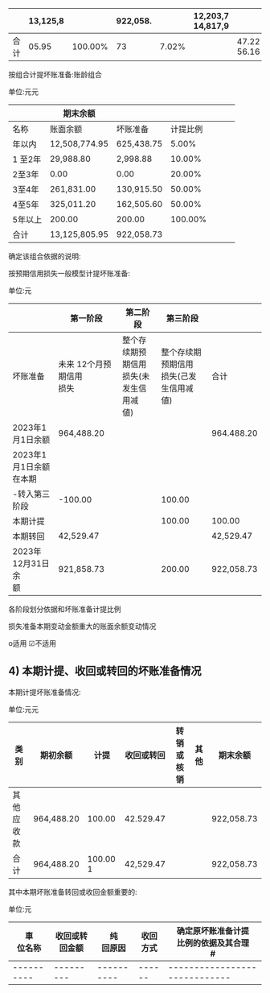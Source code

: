 |    | 13,125,8 |         | 922,058. |       | 12,203,7   14,817,9 |                 |         | 964,488. |       | 13,853,4 |
|----|----------|---------|----------|-------|---------------------|-----------------|---------|----------|-------|----------|
| 合计 | 05.95    | 100.00% | 73       | 7.02% |                     | 47.22     56.16 | 100.00% | 20       | 6.51% | 67.96    |

按组合计提坏账准备:账龄组合

单位:元元

|       | 期末余额          |            |         |  |  |  |
|-------|---------------|------------|---------|--|--|--|
| 名称    | 账面余额          | 坏账准备       | 计提比例    |  |  |  |
| 年以内   | 12,508,774.95 | 625,438.75 | 5.00%   |  |  |  |
| 1 至2年 | 29,988.80     | 2,998.88   | 10.00%  |  |  |  |
| 2至3年  | 0.00          | 0.00       | 20.00%  |  |  |  |
| 3至4年  | 261,831.00    | 130,915.50 | 50.00%  |  |  |  |
| 4至5年  | 325,011.20    | 162,505.60 | 50.00%  |  |  |  |
| 5年以上  | 200.00        | 200.00     | 100.00% |  |  |  |
| 合计    | 13,125,805.95 | 922,058.73 |         |  |  |  |

确定该组合依据的说明:

按预期信用损失一般模型计提坏账准备:

单位:元

|                    | 第一阶段              | 第二阶段                         | 第三阶段                         |            |
|--------------------|-------------------|------------------------------|------------------------------|------------|
| 坏账准备               | 未来 12个月预期信用<br>损失 | 整个存续期预期信用<br>损失(未发生信用减<br>値) | 整个存续期预期信用<br>损失(己发生信用减<br>値) | 合计         |
| 2023年1月1日余额        | 964,488.20        |                              |                              | 964.488.20 |
| 2023年1月1日余额<br>在本期 |                   |                              |                              |            |
| -转入第三阶段            | -100.00           |                              | 100.00                       |            |
| 本期计提               |                   |                              | 100.00                       | 100.00     |
| 本期转回               | 42,529.47         |                              |                              | 42,529.47  |
| 2023年12月31日余<br>额  | 921,858.73        |                              | 200.00                       | 922,058.73 |

各阶段划分依据和坏账准备计提比例

损失准备本期变动金额重大的账面余额变动情况

o适用 ☑不适用

## 4) 本期计提、收回或转回的坏账准备情况

本期计提坏账准备情况:

单位:元元

| 类别    | 期初余额       | 计提       | 收回或转回     | 转销或核销 | 其他 | 期末余额       |
|-------|------------|----------|-----------|-------|----|------------|
| 其他应收款 | 964,488.20 | 100.00   | 42.529.47 |       |    | 922,058.73 |
| 合计    | 964,488.20 | 100.00 1 | 42,529.47 |       |    | 922,058.73 |

其中本期坏账准备转回或收回金额重要的:

单位:元

| 車<br>位名称 | 收回或转回金额 | 纯<br>回原因 | 收回方式 | 确定原坏账准备计提<br>比例的依据及其合理<br># |
|----------|---------|----------|------|-----------------------------|
|----------|---------|----------|------|-----------------------------|